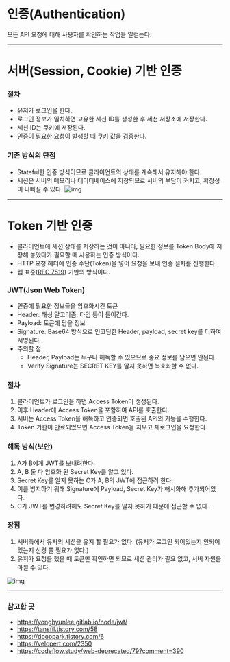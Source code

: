 # 인증(Authentication)
모든 API 요청에 대해 사용자를 확인하는 작업을 일컫는다.

---

# 서버(Session, Cookie) 기반 인증
### 절차
- 유저가 로그인을 한다.
- 로그인 정보가 일치하면 고유한 세션 ID를 생성한 후 세션 저장소에 저장한다.
- 세션 ID는 쿠키에 저장된다.
- 인증이 필요한 요청이 발생할 때 쿠키 값을 검증한다.

### 기존 방식의 단점
- Stateful한 인증 방식이므로 클라이언트의 상태를 계속해서 유지해야 한다.
- 세션은 서버의 메모리나 데이터베이스에 저장되므로 서버의 부담이 커지고, 확장성이 나빠질 수 있다.
![img](https://t1.daumcdn.net/cfile/tistory/994BEA345B53368401)

---

# Token 기반 인증
- 클라이언트에 세션 상태를 저장하는 것이 아니라, 필요한 정보를 Token Body에 저장해 놓았다가 필요할 때 사용하는 인증 방식이다. 
- HTTP 요청 헤더에 인증 수단(Token)을 넣어 요청을 보내 인증 절차를 진행한다.
- 웹 표준([RFC 7519](https://tools.ietf.org/html/rfc7519)) 기반의 방식이다.

### JWT(Json Web Token)
- 인증에 필요한 정보들을 암호화시킨 토큰
- Header: 해싱 알고리즘, 타입 등이 들어간다.
- Payload: 토큰에 담을 정보
- Signature:  Base64 방식으로 인코딩한 Header, payload, secret key를 더하여 서명된다.
- 주의할 점
  - Header, Payload는 누구나 해독할 수 있으므로 중요 정보를 담으면 안된다.
  - Verify Signature는 SECRET KEY를 알지 못하면 복호화할 수 없다.

### 절차
1. 클라이언트가 로그인을 하면 Access Token이 생성된다.
2. 이후 Header에 Access Token을 포함하여 API를 호출한다.
3. 서버는 Access Token을 해독하고 인증되면 호출된 API의 기능을 수행한다.
4. Token 기한이 만료되었으면 Access Token을 지우고 재로그인을 요청한다.

### 해독 방식(보안)
1. A가 B에게 JWT를 보내려한다.
2. A, B 둘 다 암호화 된 Secret Key를 알고 있다.
3. Secret Key를 알지 못하는 C가 A, B의 JWT에 접근하려 한다.
4. 이를 방지하기 위해 Signature에 Payload, Secret Key가 해시화해 추가되어있다.
5. C가 JWT를 변경하려해도 Secret Key를 알지 못하기 때문에 접근할 수 없다.

### 장점
1. 서버측에서 유저의 세션을 유지 할 필요가 없다. (유저가 로그인 되어있는지 안되어있는지 신경 쓸 필요가 없다.)
2. 유저가 요청을 했을 때 토큰만 확인하면 되므로 세션 관리가 필요 없고, 서버 자원을 아낄 수 있다.

![img](https://t1.daumcdn.net/cfile/tistory/995EC2345B53368912)

---

### 참고한 곳
- https://yonghyunlee.gitlab.io/node/jwt/
- https://tansfil.tistory.com/58
- https://dooopark.tistory.com/6
- https://velopert.com/2350
- https://codeflow.study/web-deprecated/79?comment=390
